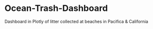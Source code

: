 # Ocean-Trash-Dashboard
Dashboard in Plotly of litter collected at beaches in Pacifica &amp; California
